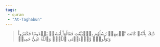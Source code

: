 ```yaml
---
tags: 
 - quran 
 - "At-Taghabun"
---
```


> ذَٰلِكَ بِأَنَّهُۥ كَانَت تَّأۡتِيهِمۡ رُسُلُهُم بِٱلۡبَيِّنَٰتِ فَقَالُوٓاْ أَبَشَرٞ يَهۡدُونَنَا فَكَفَرُواْ وَتَوَلَّواْۖ وَّٱسۡتَغۡنَى ٱللَّهُۚ وَٱللَّهُ غَنِيٌّ حَمِيدٞ
